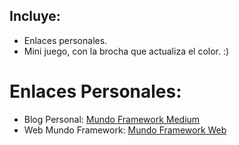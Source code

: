 ## Incluye:
+ Enlaces personales.
+ Mini juego, con la brocha que actualiza el color. :)

# Enlaces Personales:
* Blog Personal: [Mundo Framework Medium](https://medium.com/mundo-framework)
* Web Mundo Framework: [Mundo Framework Web](https://mundoframework.com)
